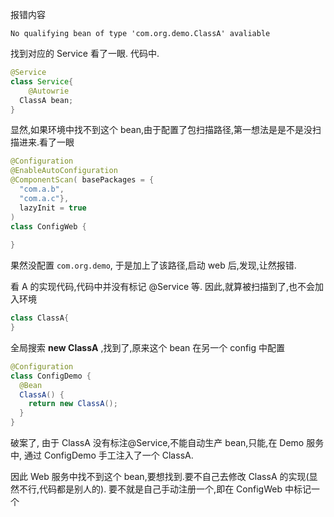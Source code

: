 



报错内容

`No qualifying bean of type 'com.org.demo.ClassA' avaliable`

找到对应的 Service 看了一眼. 代码中.

```java
@Service
class Service{
	@Autowrie
  ClassA bean;
}
```

显然,如果环境中找不到这个 bean,由于配置了包扫描路径,第一想法是是不是没扫描进来.看了一眼

```java
@Configuration
@EnableAutoConfiguration
@ComponentScan(	basePackages = {
  "com.a.b",
  "com.a.c"},
  lazyInit = true  
)
class ConfigWeb {
  
}
```

果然没配置 `com.org.demo`, 于是加上了该路径,启动 web 后,发现,让然报错.



看 A 的实现代码,代码中并没有标记 @Service 等. 因此,就算被扫描到了,也不会加入环境

```java
class ClassA{
}
```



全局搜索 **new ClassA** ,找到了,原来这个 bean 在另一个 config 中配置

```java
@Configuration
class ConfigDemo {
  @Bean
  ClassA() {
    return new ClassA();
  }
}
```



破案了, 由于 ClassA 没有标注@Service,不能自动生产 bean,只能,在 Demo 服务中, 通过 ConfigDemo 手工注入了一个 ClassA.

因此 Web 服务中找不到这个 bean,要想找到.要不自己去修改 ClassA 的实现(显然不行,代码都是别人的). 要不就是自己手动注册一个,即在 ConfigWeb 中标记一个

